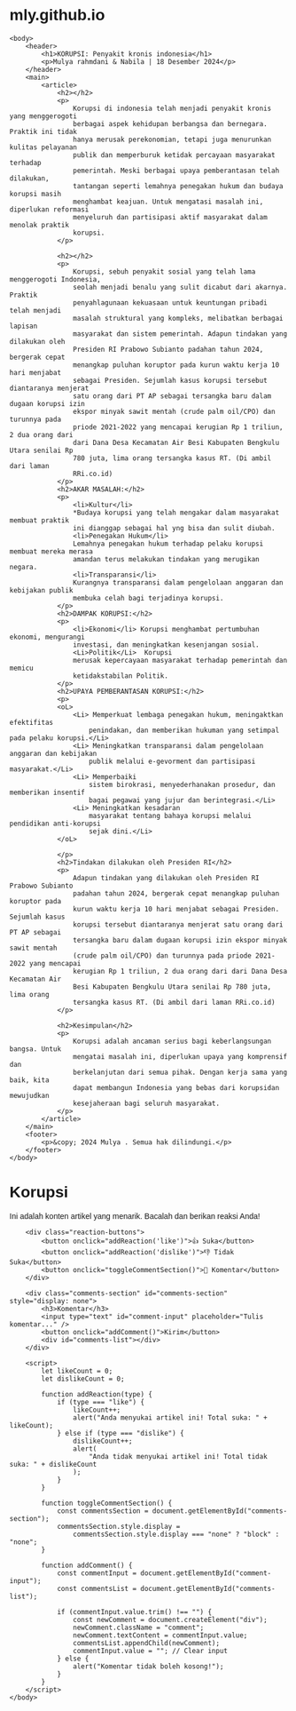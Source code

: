 # mly.github.io
<!DOCTYPE html>
<html lang="id">
	<head>
		<meta charset="UTF-8" />
		<meta name="viewport" content="width=device-width, initial-scale=1.0" />
		<title>Artikel.M&N</title>
		<link rel="stylesheet" href="styles.css" />
	</head>

	<body>
		<header>
			<h1>KORUPSI: Penyakit kronis indonesia</h1>
			<p>Mulya rahmdani & Nabila | 18 Desember 2024</p>
		</header>
		<main>
			<article>
				<h2></h2>
				<p>
					Korupsi di indonesia telah menjadi penyakit kronis yang menggerogoti
					berbagai aspek kehidupan berbangsa dan bernegara. Praktik ini tidak
					hanya merusak perekonomian, tetapi juga menurunkan kulitas pelayanan
					publik dan memperburuk ketidak percayaan masyarakat terhadap
					pemerintah. Meski berbagai upaya pemberantasan telah dilakukan,
					tantangan seperti lemahnya penegakan hukum dan budaya korupsi masih
					menghambat keajuan. Untuk mengatasi masalah ini, diperlukan reformasi
					menyeluruh dan partisipasi aktif masyarakat dalam menolak praktik
					korupsi.
				</p>

				<h2></h2>
				<p>
					Korupsi, sebuh penyakit sosial yang telah lama menggerogoti Indonesia,
					seolah menjadi benalu yang sulit dicabut dari akarnya. Praktik
					penyahlagunaan kekuasaan untuk keuntungan pribadi telah menjadi
					masalah struktural yang kompleks, melibatkan berbagai lapisan
					masyarakat dan sistem pemerintah. Adapun tindakan yang dilakukan oleh
					Presiden RI Prabowo Subianto padahan tahun 2024, bergerak cepat
					menangkap puluhan koruptor pada kurun waktu kerja 10 hari menjabat
					sebagai Presiden. Sejumlah kasus korupsi tersebut diantaranya menjerat
					satu orang dari PT AP sebagai tersangka baru dalam dugaan korupsi izin
					ekspor minyak sawit mentah (crude palm oil/CPO) dan turunnya pada
					priode 2021-2022 yang mencapai kerugian Rp 1 triliun, 2 dua orang dari
					dari Dana Desa Kecamatan Air Besi Kabupaten Bengkulu Utara senilai Rp
					780 juta, lima orang tersangka kasus RT. (Di ambil dari laman
					RRi.co.id)
				</p>
				<h2>AKAR MASALAH:</h2>
				<p>
					<li>Kultur</li>
					*Budaya korupsi yang telah mengakar dalam masyarakat membuat praktik
					ini dianggap sebagai hal yng bisa dan sulit diubah.
					<li>Penegakan Hukum</li>
					Lemahnya penegakan hukum terhadap pelaku korupsi membuat mereka merasa
					amandan terus melakukan tindakan yang merugikan negara.
					<li>Transparansi</li>
					Kurangnya transparansi dalam pengelolaan anggaran dan kebijakan publik
					membuka celah bagi terjadinya korupsi.
				</p>
				<h2>DAMPAK KORUPSI:</h2>
				<p>
					<li>Ekonomi</li> Korupsi menghambat pertumbuhan ekonomi, mengurangi
					investasi, dan meningkatkan kesenjangan sosial.
					<Li>Politik</Li>  Korupsi
					merusak kepercayaan masyarakat terhadap pemerintah dan memicu
					ketidakstabilan Politik.
				</p>
				<h2>UPAYA PEMBERANTASAN KORUPSI:</h2>
				<p>
				<oL>
					<Li> Memperkuat lembaga penegakan hukum, meningaktkan efektifitas
						penindakan, dan memberikan hukuman yang setimpal pada pelaku korupsi.</Li>
					<Li> Meningkatkan transparansi dalam pengelolaan anggaran dan kebijakan
						publik melalui e-gevorment dan partisipasi masyarakat.</Li>
					<Li> Memperbaiki
						sistem birokrasi, menyederhanakan prosedur, dan memberikan insentif
						bagai pegawai yang jujur dan berintegrasi.</Li>
					<Li> Meningkatkan kesadaran
						masyarakat tentang bahaya korupsi melalui pendidikan anti-korupsi
						sejak dini.</Li>
				</oL>
					
				</p>
				<h2>Tindakan dilakukan oleh Presiden RI</h2>
				<p>
					Adapun tindakan yang dilakukan oleh Presiden RI Prabowo Subianto
					padahan tahun 2024, bergerak cepat menangkap puluhan koruptor pada
					kurun waktu kerja 10 hari menjabat sebagai Presiden. Sejumlah kasus
					korupsi tersebut diantaranya menjerat satu orang dari PT AP sebagai
					tersangka baru dalam dugaan korupsi izin ekspor minyak sawit mentah
					(crude palm oil/CPO) dan turunnya pada priode 2021-2022 yang mencapai
					kerugian Rp 1 triliun, 2 dua orang dari dari Dana Desa Kecamatan Air
					Besi Kabupaten Bengkulu Utara senilai Rp 780 juta, lima orang
					tersangka kasus RT. (Di ambil dari laman RRi.co.id)
				</p>

				<h2>Kesimpulan</h2>
				<p>
					Korupsi adalah ancaman serius bagi keberlangsungan bangsa. Untuk
					mengatai masalah ini, diperlukan upaya yang komprensif dan
					berkelanjutan dari semua pihak. Dengan kerja sama yang baik, kita
					dapat membangun Indonesia yang bebas dari korupsidan mewujudkan
					kesejaheraan bagi seluruh masyarakat.
				</p>
			</article>
		</main>
		<footer>
			<p>&copy; 2024 Mulya . Semua hak dilindungi.</p>
		</footer>
	</body>
</html>

<!DOCTYPE html>
<html lang="id">
	<head>
		<meta charset="UTF-8" />
		<meta name="viewport" content="width=device-width, initial-scale=1.0" />
		<title>Artikel dengan Reaksi</title>
		<style>
			body {
				font-family: Arial, sans-serif;
				margin: 20px;
			}
			.reaction-buttons {
				margin-top: 20px;
			}
			.reaction-buttons button {
				margin-right: 10px;
				padding: 10px 15px;
				cursor: pointer;
			}
			.comments-section {
				margin-top: 20px;
			}
			.comment {
				margin: 5px 0;
			}
		</style>
	</head>
	<body>
		<h1>Korupsi</h1>
		<p>
			Ini adalah konten artikel yang menarik. Bacalah dan berikan reaksi Anda!
		</p>

		<div class="reaction-buttons">
			<button onclick="addReaction('like')">👍 Suka</button>
			<button onclick="addReaction('dislike')">👎 Tidak Suka</button>
			<button onclick="toggleCommentSection()">💬 Komentar</button>
		</div>

		<div class="comments-section" id="comments-section" style="display: none">
			<h3>Komentar</h3>
			<input type="text" id="comment-input" placeholder="Tulis komentar..." />
			<button onclick="addComment()">Kirim</button>
			<div id="comments-list"></div>
		</div>

		<script>
			let likeCount = 0;
			let dislikeCount = 0;

			function addReaction(type) {
				if (type === "like") {
					likeCount++;
					alert("Anda menyukai artikel ini! Total suka: " + likeCount);
				} else if (type === "dislike") {
					dislikeCount++;
					alert(
						"Anda tidak menyukai artikel ini! Total tidak suka: " + dislikeCount
					);
				}
			}

			function toggleCommentSection() {
				const commentsSection = document.getElementById("comments-section");
				commentsSection.style.display =
					commentsSection.style.display === "none" ? "block" : "none";
			}

			function addComment() {
				const commentInput = document.getElementById("comment-input");
				const commentsList = document.getElementById("comments-list");

				if (commentInput.value.trim() !== "") {
					const newComment = document.createElement("div");
					newComment.className = "comment";
					newComment.textContent = commentInput.value;
					commentsList.appendChild(newComment);
					commentInput.value = ""; // Clear input
				} else {
					alert("Komentar tidak boleh kosong!");
				}
			}
		</script>
	</body>
</html>
